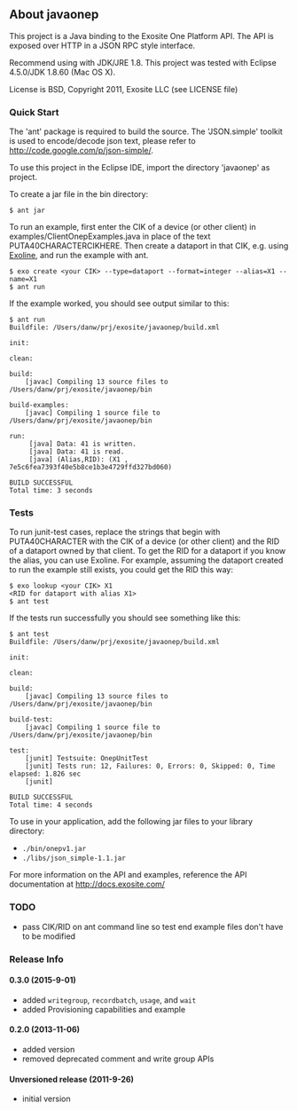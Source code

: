 ## About javaonep

This project is a Java binding to the Exosite One Platform API. The API is
exposed over HTTP in a JSON RPC style interface.

Recommend using with JDK/JRE 1.8. This project was tested with Eclipse 4.5.0/JDK 1.8.60 (Mac OS X).

License is BSD, Copyright 2011, Exosite LLC (see LICENSE file)

### Quick Start

The 'ant' package is required to build the source. The 'JSON.simple' toolkit is used to encode/decode json text, please refer to http://code.google.com/p/json-simple/.

To use this project in the Eclipse IDE, import the directory 'javaonep' as project.

To create a jar file in the bin directory:

```
$ ant jar
```

To run an example, first enter the CIK of a device (or other client) in examples/ClientOnepExamples.java in place of the text PUTA40CHARACTERCIKHERE. Then create a dataport in that CIK, e.g. using [Exoline](https://github.com/exosite/exoline), and run the example with ant.

```
$ exo create <your CIK> --type=dataport --format=integer --alias=X1 --name=X1
$ ant run
```

If the example worked, you should see output similar to this:

```
$ ant run
Buildfile: /Users/danw/prj/exosite/javaonep/build.xml

init:

clean:

build:
    [javac] Compiling 13 source files to /Users/danw/prj/exosite/javaonep/bin

build-examples:
    [javac] Compiling 1 source file to /Users/danw/prj/exosite/javaonep/bin

run:
     [java] Data: 41 is written.
     [java] Data: 41 is read.
     [java] (Alias,RID): (X1 , 7e5c6fea7393f40e5b8ce1b3e4729ffd327bd060)

BUILD SUCCESSFUL
Total time: 3 seconds
```

### Tests

To run junit-test cases, replace the strings that begin with PUTA40CHARACTER
with the CIK of a device (or other client) and the RID of a dataport owned by
that client. To get the RID for a dataport if you know the alias, you can 
use Exoline. For example, assuming the dataport created to run the example 
still exists, you could get the RID this way:

```
$ exo lookup <your CIK> X1
<RID for dataport with alias X1>
$ ant test
```

If the tests run successfully you should see something like this:

```
$ ant test
Buildfile: /Users/danw/prj/exosite/javaonep/build.xml

init:

clean:

build:
    [javac] Compiling 13 source files to /Users/danw/prj/exosite/javaonep/bin

build-test:
    [javac] Compiling 1 source file to /Users/danw/prj/exosite/javaonep/bin

test:
    [junit] Testsuite: OnepUnitTest
    [junit] Tests run: 12, Failures: 0, Errors: 0, Skipped: 0, Time elapsed: 1.826 sec
    [junit] 

BUILD SUCCESSFUL
Total time: 4 seconds
```

To use in your application, add the following jar files to your library directory:

- `./bin/onepv1.jar`
- `./libs/json_simple-1.1.jar`

For more information on the API and examples, reference the API
documentation at http://docs.exosite.com/

### TODO

- pass CIK/RID on ant command line so test end example files don't have to be modified

### Release Info

#### 0.3.0 (2015-9-01)

- added `writegroup`, `recordbatch`, `usage`, and `wait`
- added Provisioning capabilities and example 

#### 0.2.0 (2013-11-06)

- added version
- removed deprecated comment and write group APIs

#### Unversioned release (2011-9-26)

- initial version
